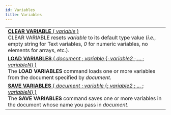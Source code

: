 ```yaml
---
id: Variables
title: Variables
---
```

||
|---|
|[**CLEAR VARIABLE** ( *variable* )](../../commands-legacy/clear-variable)<br/>CLEAR VARIABLE resets *variable* to its default type value (*i.e.*, empty string for Text variables, *0* for numeric variables, no elements for arrays, etc.).|
|[**LOAD VARIABLES** ( *document* ; *variable* {; *variable2* ; ... ; *variableN*} )](../../commands-legacy/load-variables)<br/>The **LOAD VARIABLES**  command loads one or more variables from the document specified by *document*.|
|[**SAVE VARIABLES** ( *document* ; *variable* {; *variable2* ; ... ; *variableN*} )](../../commands-legacy/save-variables)<br/>The **SAVE VARIABLES** command saves one or more variables in the document whose name you pass in *document*.|
